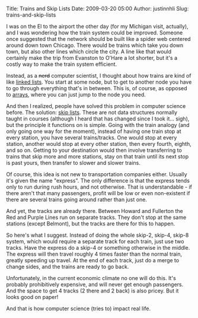 Title: Trains and Skip Lists
Date: 2009-03-20 05:00
Author: justinnhli
Slug: trains-and-skip-lists

I was on the El to the airport the other day (for my Michigan visit,
actually), and I was wondering how the train system could be improved.
Someone once suggested that the network should be built like a spider
web centered around down town Chicago. There would be trains which take
you down town, but also other lines which circle the city. A line like
that would certainly make the trip from Evanston to O'Hare a lot
shorter, but it's a costly way to make the train system efficient.

Instead, as a <span style="text-decoration:line-through;">nerd</span>
computer scientist, I thought about how trains are kind of like [linked
lists](http://en.wikipedia.org/wiki/Linked_list). You start at some
node, but to get to another node you have to go through everything
that's in between. This is, of course, as opposed to
[arrays](http://en.wikipedia.org/wiki/Array), where you can just jump to
the node you need.

And then I realized, people have solved this problem in computer science
before. The solution: [skip
lists](http://en.wikipedia.org/wiki/Skip_list). These are not data
structures normally taught in courses (although I heard that has changed
since I took it... sigh), but the principle it functions on is simple.
Going with the train analogy (and only going one way for the moment),
instead of having one train stop at every station, you have several
trains/tracks. One would stop at every station, another would stop at
every other station, then every fourth, eighth, and so on. Getting to
your destination would then involve transferring to trains that skip
more and more stations, stay on that train until its next stop is past
yours, then transfer to slower and slower trains.

Of course, this idea is not new to transportation companies either.
Usually it's given the name "express". The only difference is that the
express tends only to run during rush hours, and not otherwise. That is
understandable - if there aren't that many passengers, profit will be
low or even non-existent if there are several trains going around rather
than just one.

And yet, the tracks are already there. Between Howard and Fullerton the
Red and Purple Lines run on separate tracks. They don't stop at the same
stations (except Belmont), but the tracks are there for this to happen.

So here's what I suggest. Instead of doing the whole skip-2, skip-4,
skip-8 system, which would require a separate track for each train, just
use two tracks. Have the express do a skip-4 or something otherwise in
the middle. The express will then travel roughly 4 times faster than the
normal train, greatly speeding up travel. At the end of each track, just
do a merge to change sides, and the trains are ready to go back.

Unfortunately, in the current economic climate no one will do this. It's
probably prohibitively expensive, and will never get enough passengers.
And the space to get 4 tracks (2 there and 2 back) is also pricey. But
it looks good on paper!

And that is how computer science (tries to) impact real life.


